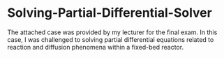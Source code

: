 # Solving-Partial-Differential-Solver

The attached case was provided by my lecturer for the final exam. In this case, I was challenged to solving partial differential equations related to reaction and diffusion phenomena within a fixed-bed reactor.
